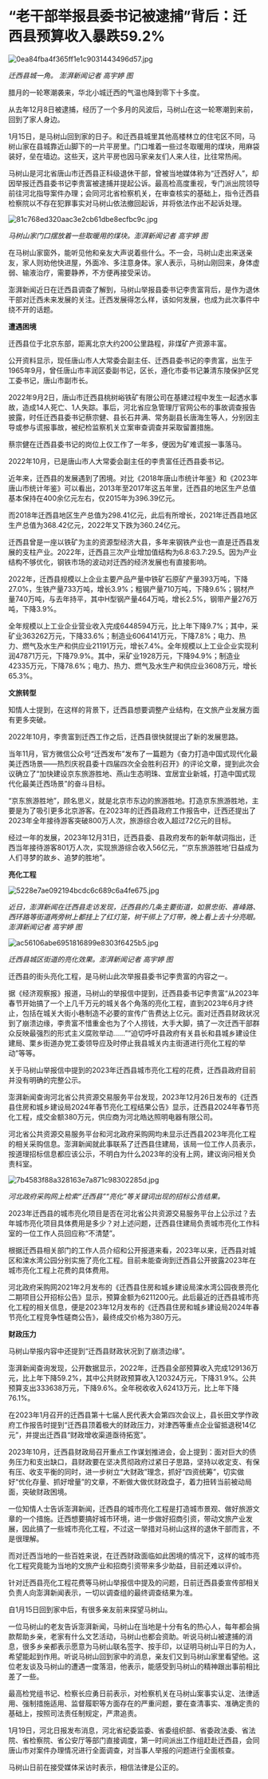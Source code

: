 # “老干部举报县委书记被逮捕”背后：迁西县预算收入暴跌59.2%

![0ea84fba4f365ff1e1c9031443496d57.jpg](https://raw.githubusercontent.com/qqhsx/qqnews_image/main/2024/01/24/“老干部举报县委书记被逮捕”背后：迁西县预算收入暴跌59.2%/0ea84fba4f365ff1e1c9031443496d57.jpg)

 _迁西县城一角。 澎湃新闻记者 高宇婷 图_

腊月的一轮寒潮袭来，华北小城迁西的气温也降到零下十多度。

从去年12月8日被逮捕，经历了一个多月的风波后，马树山在这一轮寒潮到来前，回到了家人身边。

1月15日，是马树山回到家的日子。和迁西县城里其他高楼林立的住宅区不同，马树山家在县城靠近山脚下的一片平房里。门口堆着一些过冬取暖用的煤块，用麻袋装好，垒在墙边。这些天，这片平房也因马家亲友们人来人往，比往常热闹。

马树山是河北省唐山市迁西县正科级退休干部，曾被当地媒体称为“迁西好人”，却因举报迁西县委书记李贵富被逮捕并提起公诉。最高检高度重视，专门派出院领导前往河北指导案件办理；会同河北省检察机关，在审查核实的基础上，指令迁西县检察院以不存在犯罪事实对马树山依法撤回起诉，并将依法作出不起诉处理。

![81c768ed320aac3e2cb61dbe8ecfbc9c.jpg](https://raw.githubusercontent.com/qqhsx/qqnews_image/main/2024/01/24/“老干部举报县委书记被逮捕”背后：迁西县预算收入暴跌59.2%/81c768ed320aac3e2cb61dbe8ecfbc9c.jpg)

_马树山家门口摆放着一些取暖用的煤块。澎湃新闻记者 高宇婷 图_

在马树山家窗外，能听见他和亲友大声说着些什么。不一会，马树山走出来送亲友，家人则劝他快进屋，外面冷、多注意身体。家人表示，马树山刚回来，身体虚弱、输液治疗，需要静养，不方便再接受采访。

澎湃新闻近日在迁西县调查了解到，马树山举报县委书记李贵富背后，是作为退休干部对迁西未来发展的关注。迁西发展得怎么样，该如何发展，也成为此次事件中绕不开的话题。

**遭遇困境**

迁西县位于北京东部，距离北京大约200公里路程，非煤矿产资源丰富。

公开资料显示，现任唐山市人大常委会副主任、迁西县委书记的李贵富，出生于1965年9月，曾任唐山市丰润区委副书记，区长，遵化市委书记兼清东陵保护区党工委书记，唐山市副市长。

2022年9月2日，唐山市迁西县桃树峪铁矿有限公司在基建过程中发生一起透水事故，造成14人死亡、1人失踪。事后，河北省应急管理厅官网公布的事故调查报告披露，时任迁西县委书记蔡宗健、县长石井满、常务副县长唐海生等人，分别因主导或参与谎报事故，被纪检监察机关立案审查调查并采取留置措施。

蔡宗健在迁西县委书记的岗位上仅工作了一年多，便因为矿难谎报一事落马。

2022年10月，已是唐山市人大常委会副主任的李贵富任迁西县委书记。

近年来，迁西县的发展遇到了困境。对比《2018年唐山市统计年鉴》和《2023年唐山市统计年鉴》可以看出，2013年至2017年这五年里，迁西县的地区生产总值基本保持在400余亿元左右，仅2015年为396.39亿元。

而2018年迁西县地区生产总值为298.41亿元，此后有所增长，2021年迁西县地区生产总值为368.42亿元，2022年又下跌为360.24亿元。

迁西县曾是一座以铁矿为主的资源型经济大县，多年来钢铁产业也一直是迁西县发展的支柱产业。2022年，迁西县三次产业增加值结构为6.8:63.7:29.5。因为产业结构不够优化，钢铁市场的波动对迁西的经济发展也有直接影响。

2022年，迁西县规模以上企业主要产品产量中铁矿石原矿产量393万吨，下降27.0%，生铁产量733万吨，增长3.9%；粗钢产量710万吨，下降9.6%；钢材产量740万吨，与去年持平，其中H型钢产量464万吨，增长2.5%，钢带产量276万吨，下降3.9%。

全年规模以上工业企业营业收入完成6448594万元，比上年下降9.7%；其中，采矿业363262万元，下降33.6%；制造业6064141万元，下降7.8%；电力、热力、燃气及水生产和供应业21191万元，增长7.4%。全年规模以上工业企业实现利润47871万元，下降79.9%。其中，采矿业1928万元，下降94.9%；制造业42335万元，下降78.6%；电力、热力、燃气及水生产和供应业3608万元，增长65.3%。

**文旅转型**

知情人士提到，在这样的背景下，迁西县想要调整产业结构，在文旅产业发展方面有更多突破。

2022年10月，李贵富到迁西工作之后，迁西县很快就提出了新的发展思路。

当年11月，官方微信公众号“迁西发布”发布了一篇题为《奋力打造中国式现代化最美迁西场景——热烈庆祝县委十四届四次全会胜利召开》的评论文章，提到此次会议确立了“加快建设京东旅游胜地、燕山生态明珠、宜居宜业新城，打造中国式现代化最美迁西场景”的奋斗目标。

“京东旅游胜地”，顾名思义，就是北京市东边的旅游胜地。打造京东旅游胜地，主要是为了吸引更多北京游客。在2023年的迁西县政府工作报告中，迁西还提出了2023年全年接待游客突破800万人次，旅游综合收入超过72亿元的目标。

经过一年的发展，2023年12月31日，迁西县委、县政府发布的新年献词指出，迁西当年接待游客801万人次，实现旅游综合收入56亿元，“‘京东旅游胜地’日益成为人们寻梦的故乡、追梦的胜地”。

**亮化工程**

![5228e7ae092194bcdc6c689c6a4fe675.jpg](https://raw.githubusercontent.com/qqhsx/qqnews_image/main/2024/01/24/“老干部举报县委书记被逮捕”背后：迁西县预算收入暴跌59.2%/5228e7ae092194bcdc6c689c6a4fe675.jpg)

_近日，澎湃新闻在迁西县走访发现，迁西县的几条主要街道，如景忠街、喜峰路、西环路等街道两旁树上都挂上了红灯笼，树干绑上了灯带，晚上看上去十分亮眼。澎湃新闻记者
高宇婷 图_

![ac56106abe6951816899e8303f6425b5.jpg](https://raw.githubusercontent.com/qqhsx/qqnews_image/main/2024/01/24/“老干部举报县委书记被逮捕”背后：迁西县预算收入暴跌59.2%/ac56106abe6951816899e8303f6425b5.jpg)

_迁西县城区街道的亮化效果。澎湃新闻记者 高宇婷 图_

迁西县的街头亮化工程，是马树山此次举报县委书记李贵富的内容之一。

据《经济观察报》报道，马树山的举报信中提到，迁西县委书记李贵富“从2023年春节开始搞了一个上几千万元的城关各个角落的亮化工程，直到2023年6月才终止，包括在城关大街小巷制造不必要的宣传广告费达上亿元。面对迁西县财政状况到了崩溃边缘，李贵富不惜重金也为了个人捞钱，大手大脚，搞了一次迁西干部群众反映最强烈的形式主义腐败举动……”“迫切呼吁县政府有关县长和县城乡建设住建局、栗乡街道办党工委领导应及时停止我县城关内主街道进行亮化工程的举动”等等。

关于马树山举报信中提到的2023年迁西县城市亮化工程的花费，迁西县政府目前并没有明确的完整公示。

澎湃新闻查询河北省公共资源交易服务平台发现，2023年12月26日发布的《迁西县住房和城乡建设局2024年春节亮化工程结果公告》显示，迁西县2024年春节亮化工程，成交金额380万元，供应商为河北皓达照明电器有限公司。

河北省公共资源交易服务平台和河北政府采购网均未显示迁西县2023年亮化工程的相关采购信息。澎湃新闻就此事联系了迁西县住建局，该局一位工作人员表示，按道理招标信息都应该公示，不明白为什么2023年的没有上网，建议询问相关负责科室。

![7b4583f88a328163e7a871c98302285d.jpg](https://raw.githubusercontent.com/qqhsx/qqnews_image/main/2024/01/24/“老干部举报县委书记被逮捕”背后：迁西县预算收入暴跌59.2%/7b4583f88a328163e7a871c98302285d.jpg)

_河北政府采购网上检索“迁西县”“亮化”等关键词出现的招标公告结果。_

2023年迁西县的城市亮化项目是否在河北省公共资源交易服务平台上公示过？去年城市亮化项目具体费用是多少？对上述问题，迁西县住建局负责城市亮化工作科室的一位工作人员回应称“不清楚”。

根据迁西县相关部门的工作人员介绍和公开报道来看，2023年以来，迁西县对城区和滦水湾公园分别实施了亮化工程。目前未能查询到迁西县公开披露2023年在城市亮化工程上花费的具体费用。

河北政府采购网2021年2月发布的《迁西县住房和城乡建设局滦水湾公园夜景亮化二期项目公开招标公告》显示，预算金额为6211200元。此后最近的迁西县城市亮化工程的相关信息，便是2023年12月发布的《迁西县住房和城乡建设局2024年春节亮化工程竞争性磋商公告》，最终成交价格为380万元。

**财政压力**

马树山举报内容中还提到“迁西县财政状况到了崩溃边缘”。

澎湃新闻查询发现，公开数据显示，2022年，迁西县全部预算收入完成129136万元，比上年下降59.2%，其中公共财政预算收入120324万元，下降31.9%。公共预算支出333638万元，下降9.6%。全年税收收入62413万元，比上年下降76.1%。

在2023年1月召开的迁西县第十七届人民代表大会第四次会议上，县长田文学作政府工作报告时提到“迁西县顶着极大的财政压力，对津西等重点企业留抵退税14亿元”，并提出迁西县“财政增收渠道亟待拓宽”。

2023年10月，迁西县财政局召开重点工作谋划推进会，会上提到：面对巨大的债务压力和支出缺口，县财政要在坚决贯彻政府过紧日子思路，坚持以收定支、有保有压、收支平衡的同时，进一步树立“大财政”理念，抓好“四资统筹”，切实做好“优化存量、抓好增量”的文章，不断做大做优财政盘子，着力扭转当前被动局面，突破财政困境。

一位知情人士告诉澎湃新闻，迁西县的城市亮化工程是打造城市景观、做好旅游文章的一个措施。迁西想要搞好城市环境，进一步做好招商引资，带动文旅产业发展，因此搞了一些城市亮化工程，不过这一举措对马树山这样的退休干部而言，不是很理解。

而对迁西当地的一些百姓来说，在迁西财政面临如此困境的情况下，这样的城市亮化工程究竟能为当地的文旅产业和招商引资带来多少助益，目前还难以评价。

针对迁西县亮化工程花费等马树山举报信中提及的问题，日前迁西县委宣传部相关负责人向澎湃新闻表示，一切以调查组的最终调查结果为准。

自1月15日回到家中后，有很多亲友前来探望马树山。

一位马树山的老友告诉澎湃新闻，马树山在当地是十分有名的热心人，每年都会捐款帮助乡亲，老家有什么文艺活动，马树山也都会资助。听说马树山被逮捕的消息，很多乡亲都表示愿意为马树山联名签字、按手印，以证明马树山平日的为人，希望能起到作用。听说马树山回到家中的消息，亲友们又到马树山家里看望他。这位老友谈及马树山的遭遇一度落泪，他表示，能感受到马树山的精神跟出事前相比差了一些。

最高检党组书记、检察长应勇日前表示，对检察机关在马树山案事实认定、法律适用、强制措施适用、监督履职等方面存在的严重问题，要在查清事实、准确定责的基础上，按照司法责任制规定，严肃追责。

1月19日，河北日报发布消息，河北省纪委监委、省委组织部、省委政法委、省法院、省检察院、省公安厅等部门直接调度，第一时间派出工作组赶赴迁西县，会同唐山市对案件办理情况进行全面调查，对当事人举报的问题进行全面核查。

马树山日前在接受媒体采访时表示，相信法律是公正的。

